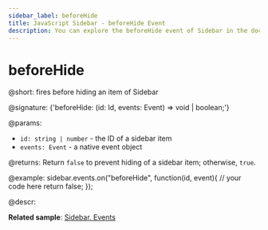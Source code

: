 ```yaml
---
sidebar_label: beforeHide
title: JavaScript Sidebar - beforeHide Event 
description: You can explore the beforeHide event of Sidebar in the documentation of the DHTMLX JavaScript UI library. Browse developer guides and API reference, try out code examples and live demos, and download a free 30-day evaluation version of DHTMLX Suite 7.
---
```


# beforeHide

@short: fires before hiding an item of Sidebar

@signature: {'beforeHide: (id: Id, events: Event) => void | boolean;'}

@params:
- `id: string | number` - the ID of a sidebar item
- `events: Event` - a native event object

@returns:
Return `false` to prevent hiding of a sidebar item; otherwise, `true`.

@example:
sidebar.events.on("beforeHide", function(id, event){
    // your code here
    return false;
});

@descr:

**Related sample**: [Sidebar. Events](https://snippet.dhtmlx.com/qfddiu3i)

[comment]: # (@related: sidebar/events.md)
